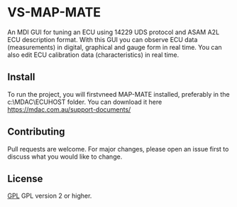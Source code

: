 # VS-MAP-MATE
An MDI GUI for tuning an ECU using 14229 UDS protocol and ASAM A2L ECU description format. With this GUI you can observe ECU data (measurements) in digital, graphical and gauge form in real time. You can also edit ECU calibration data (characteristics) in real time.

## Install
To run the project, you will firstvneed MAP-MATE installed, preferably in the c:\MDAC\ECUHOST folder. You can download it here https://mdac.com.au/support-documents/

## Contributing
Pull requests are welcome. For major changes, please open an issue first to discuss what you would like to change.

## License
[GPL](http://www.gnu.org/licenses/gpl.html) GPL version 2 or higher.



